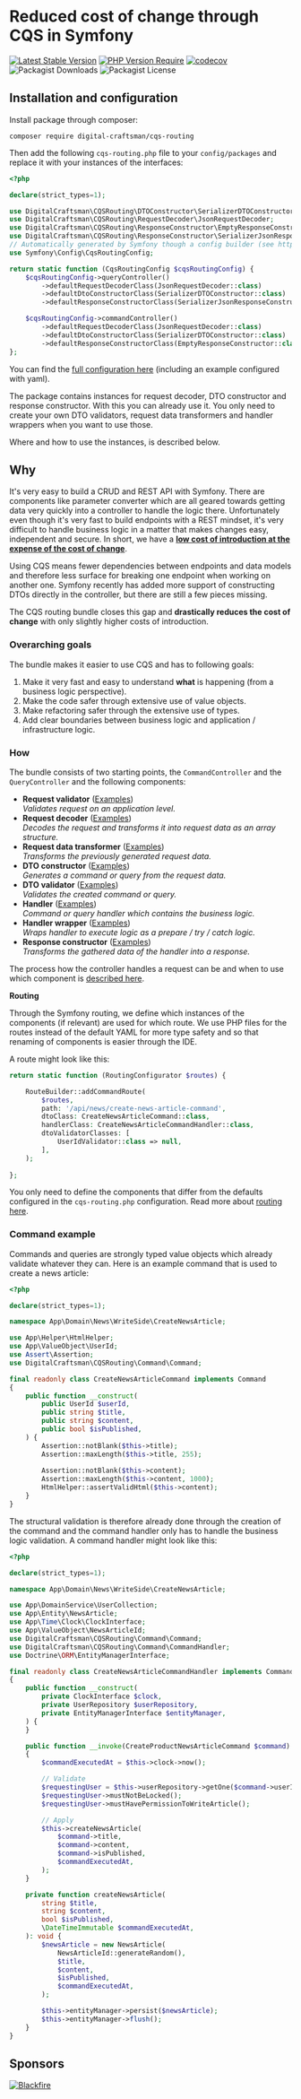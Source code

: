 # Reduced cost of change through CQS in Symfony

[![Latest Stable Version](https://img.shields.io/badge/stable-2.0.0-blue)](https://packagist.org/packages/digital-craftsman/cqs-routing)
[![PHP Version Require](https://img.shields.io/badge/php-8.4-5b5d95)](https://packagist.org/packages/digital-craftsman/cqs-routing)
[![codecov](https://codecov.io/gh/digital-craftsman-de/cqs-routing/branch/main/graph/badge.svg?token=YUKRDW1L8G)](https://codecov.io/gh/digital-craftsman-de/cqs-routing)
![Packagist Downloads](https://img.shields.io/packagist/dt/digital-craftsman/cqs-routing)
![Packagist License](https://img.shields.io/packagist/l/digital-craftsman/cqs-routing)

## Installation and configuration

Install package through composer:

```shell
composer require digital-craftsman/cqs-routing
```

Then add the following `cqs-routing.php` file to your `config/packages` and replace it with your instances of the interfaces:

```php
<?php

declare(strict_types=1);

use DigitalCraftsman\CQSRouting\DTOConstructor\SerializerDTOConstructor;
use DigitalCraftsman\CQSRouting\RequestDecoder\JsonRequestDecoder;
use DigitalCraftsman\CQSRouting\ResponseConstructor\EmptyResponseConstructor;
use DigitalCraftsman\CQSRouting\ResponseConstructor\SerializerJsonResponseConstructor;
// Automatically generated by Symfony though a config builder (see https://symfony.com/doc/current/configuration.html#config-config-builder).
use Symfony\Config\CqsRoutingConfig;

return static function (CqsRoutingConfig $cqsRoutingConfig) {
    $cqsRoutingConfig->queryController()
        ->defaultRequestDecoderClass(JsonRequestDecoder::class)
        ->defaultDtoConstructorClass(SerializerDTOConstructor::class)
        ->defaultResponseConstructorClass(SerializerJsonResponseConstructor::class);

    $cqsRoutingConfig->commandController()
        ->defaultRequestDecoderClass(JsonRequestDecoder::class)
        ->defaultDtoConstructorClass(SerializerDTOConstructor::class)
        ->defaultResponseConstructorClass(EmptyResponseConstructor::class);
};
```

You can find the [full configuration here](./docs/configuration.md) (including an example configured with yaml). 

The package contains instances for request decoder, DTO constructor and response constructor. With this you can already use it. You only need to create your own DTO validators, request data transformers and handler wrappers when you want to use those. 

Where and how to use the instances, is described below.

## Why

It's very easy to build a CRUD and REST API with Symfony. There are components like parameter converter which are all geared towards getting data very quickly into a controller to handle the logic there. Unfortunately even though it's very fast to build endpoints with a REST mindset, it's very difficult to handle business logic in a matter that makes changes easy, independent and secure. In short, we have a **[low cost of introduction at the expense of the cost of change](https://www.youtube.com/watch?v=uQUxJObxTUs)**.

Using CQS means fewer dependencies between endpoints and data models and therefore less surface for breaking one endpoint when working on another one. Symfony recently has added more support of constructing DTOs directly in the controller, but there are still a few pieces missing.

The CQS routing bundle closes this gap and **drastically reduces the cost of change** with only slightly higher costs of introduction.

### Overarching goals

The bundle makes it easier to use CQS and has to following goals:

1. Make it very fast and easy to understand **what** is happening (from a business logic perspective).
2. Make the code safer through extensive use of value objects.
3. Make refactoring safer through the extensive use of types.
4. Add clear boundaries between business logic and application / infrastructure logic.

### How

The bundle consists of two starting points, the `CommandController` and the `QueryController` and the following components:

- **Request validator** ([Examples](./docs/examples/request-validator.md))  
*Validates request on an application level.*
- **Request decoder** ([Examples](./docs/examples/request-decoder.md))  
*Decodes the request and transforms it into request data as an array structure.*
- **Request data transformer** ([Examples](./docs/examples/request-data-transformer.md))  
*Transforms the previously generated request data.*
- **DTO constructor** ([Examples](./docs/examples/dto-constructor.md))  
*Generates a command or query from the request data.*
- **DTO validator** ([Examples](./docs/examples/dto-validator.md))  
*Validates the created command or query.*
- **Handler** ([Examples](./docs/examples/handler.md))  
*Command or query handler which contains the business logic.*
- **Handler wrapper** ([Examples](./docs/examples/handler-wrapper.md))  
*Wraps handler to execute logic as a prepare / try / catch logic.*
- **Response constructor** ([Examples](./docs/examples/response-constructor.md))  
*Transforms the gathered data of the handler into a response.*

The process how the controller handles a request can be and when to use which component is [described here](./docs/process.md).

**Routing**

Through the Symfony routing, we define which instances of the components (if relevant) are used for which route. We use PHP files for the routes instead of the default YAML for more type safety and so that renaming of components is easier through the IDE.

A route might look like this:

```php
return static function (RoutingConfigurator $routes) {

    RouteBuilder::addCommandRoute(
        $routes,
        path: '/api/news/create-news-article-command',
        dtoClass: CreateNewsArticleCommand::class,
        handlerClass: CreateNewsArticleCommandHandler::class,
        dtoValidatorClasses: [
            UserIdValidator::class => null,
        ],
    );
    
};
```

You only need to define the components that differ from the defaults configured in the `cqs-routing.php` configuration. Read more about [routing here](./docs/routing.md).

### Command example

Commands and queries are strongly typed value objects which already validate whatever they can. Here is an example command that is used to create a news article:

```php
<?php

declare(strict_types=1);

namespace App\Domain\News\WriteSide\CreateNewsArticle;

use App\Helper\HtmlHelper;
use App\ValueObject\UserId;
use Assert\Assertion;
use DigitalCraftsman\CQSRouting\Command\Command;

final readonly class CreateNewsArticleCommand implements Command
{
    public function __construct(
        public UserId $userId,
        public string $title,
        public string $content,
        public bool $isPublished,
    ) {
        Assertion::notBlank($this->title);
        Assertion::maxLength($this->title, 255);
        
        Assertion::notBlank($this->content);
        Assertion::maxLength($this->content, 1000);
        HtmlHelper::assertValidHtml($this->content);
    }
}

```

The structural validation is therefore already done through the creation of the command and the command handler only has to handle the business logic validation. A command handler might look like this:

```php
<?php

declare(strict_types=1);

namespace App\Domain\News\WriteSide\CreateNewsArticle;

use App\DomainService\UserCollection;
use App\Entity\NewsArticle;
use App\Time\Clock\ClockInterface;
use App\ValueObject\NewsArticleId;
use DigitalCraftsman\CQSRouting\Command\Command;
use DigitalCraftsman\CQSRouting\Command\CommandHandler;
use Doctrine\ORM\EntityManagerInterface;

final readonly class CreateNewsArticleCommandHandler implements CommandHandler
{
    public function __construct(
        private ClockInterface $clock,
        private UserRepository $userRepository,
        private EntityManagerInterface $entityManager,
    ) {
    }

    public function __invoke(CreateProductNewsArticleCommand $command): void
    {
        $commandExecutedAt = $this->clock->now();

        // Validate
        $requestingUser = $this->userRepository->getOne($command->userId);
        $requestingUser->mustNotBeLocked();
        $requestingUser->mustHavePermissionToWriteArticle();

        // Apply
        $this->createNewsArticle(
            $command->title,
            $command->content,
            $command->isPublished,
            $commandExecutedAt,
        );
    }

    private function createNewsArticle(
        string $title,
        string $content,
        bool $isPublished,
        \DateTimeImmutable $commandExecutedAt,
    ): void {
        $newsArticle = new NewsArticle(
            NewsArticleId::generateRandom(),
            $title,
            $content,
            $isPublished,
            $commandExecutedAt,
        );

        $this->entityManager->persist($newsArticle);
        $this->entityManager->flush();
    }
}
```

## Sponsors

[![Blackfire](./sponsors/blackfire.png)](https://blackfire.io)
